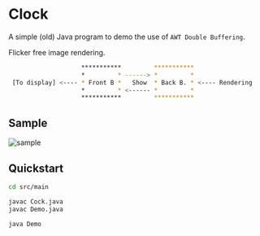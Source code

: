 # Clock

A simple (old) Java program to demo the use of `AWT Double Buffering`.

Flicker free image rendering.

```bash
                    ***********         ***********
                    *         * ------> *         *
 [To display] <---- * Front B *   Show  * Back B. * <---- Rendering
                    *         * <------ *         *
                    ***********         ***********
```

## Sample

![sample](./sample.gif)

## Quickstart

```bash
cd src/main

javac Cock.java
javac Demo.java

java Demo
```
